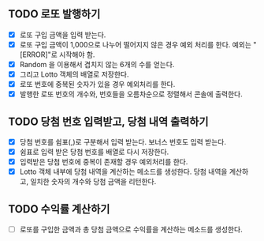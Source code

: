 ## TODO 로또 발행하기

-   [x] 로또 구입 금액을 입력 받는다.
-   [x] 로또 구입 금액이 1,000으로 나누어 떨어지지 않은 경우 예외 처리를 한다. 예외는 "[ERROR]"로 시작해야 함.
-   [x] Random 을 이용해서 겹치지 않는 6개의 수를 얻는다.
-   [x] 그리고 Lotto 객체의 배열로 저장한다.
-   [x] 로또 번호에 중복된 숫자가 있을 경우 예외처리를 한다.
-   [x] 발행한 로또 번호의 개수와, 번호들을 오름차순으로 정렬해서 콘솔에 출력한다.

## TODO 당첨 번호 입력받고, 당첨 내역 출력하기

-   [x] 당첨 번호를 쉼표(,)로 구분해서 입력 받는다. 보너스 번호도 입력 받는다.
-   [x] 쉼표로 입력 받은 당첨 번호를 배열로 다시 저장한다.
-   [x] 입력받은 당첨 번호에 중복이 존재할 경우 예외처리를 한다.
-   [x] Lotto 객체 내부에 당첨 내역을 계산하는 메소드를 생성한다. 당첨 내역을 계산하고, 일치한 숫자의 개수와 당첨 금액을 리턴한다.

## TODO 수익률 계산하기

-   [ ] 로또를 구입한 금액과 총 당첨 금액으로 수익률을 계산하는 메소드를 생성한다.
